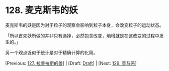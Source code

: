 # 128. 麦克斯韦的妖

麦克斯韦的妖是因为对于粒子的观察会影响到粒子本身，会改变粒子的运动状态。

「所以首先妖所做的并非只有选择，必然包含改变，熵增就是在这改变的过程中发生的。」

另一个观点近似于统计是对于精确计算的化简。

[Previous: [127. 拉普拉斯的兽](127.md)] | [Draft: [Draft](../Draft.md)] | [Next: [129. 善与恶](129.md)]